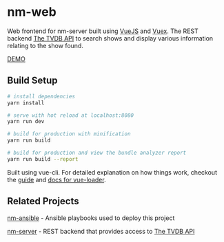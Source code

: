 # nm-web

Web frontend for nm-server built using [VueJS](https://vuejs.org/) and [Vuex](https://vuex.vuejs.org/en/).  The REST backend [The TVDB API](https://api.thetvdb.com/swagger) to search shows and display various information relating to the show found.

[DEMO](http://nm-demo.aarons.io)


## Build Setup

``` bash
# install dependencies
yarn install

# serve with hot reload at localhost:8080
yarn run dev

# build for production with minification
yarn run build

# build for production and view the bundle analyzer report
yarn run build --report
```

Built using vue-cli.  For detailed explanation on how things work, checkout the [guide](http://vuejs-templates.github.io/webpack/) and [docs for vue-loader](http://vuejs.github.io/vue-loader).

## Related Projects
[nm-ansible](https://github.com/aaronstaves/nm-ansible) - Ansible playbooks used to deploy this project

[nm-server](https://github.com/aaronstaves/nm-server) - REST backend that provides access to [The TVDB API](https://api.thetvdb.com/swagger)
